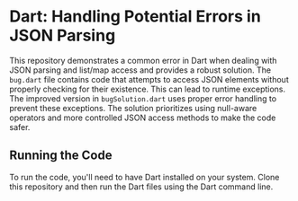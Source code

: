 # Dart: Handling Potential Errors in JSON Parsing

This repository demonstrates a common error in Dart when dealing with JSON parsing and list/map access and provides a robust solution. The `bug.dart` file contains code that attempts to access JSON elements without properly checking for their existence. This can lead to runtime exceptions. The improved version in `bugSolution.dart` uses proper error handling to prevent these exceptions.  The solution prioritizes using null-aware operators and more controlled JSON access methods to make the code safer.

## Running the Code

To run the code, you'll need to have Dart installed on your system.  Clone this repository and then run the Dart files using the Dart command line.